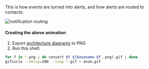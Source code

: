 This is how events are turned into alerts, and how alerts are routed to contacts:

![notification routing](https://raw.github.com/wiki/flpjck/flapjack/notification-routing.gif)

#### Creating the above animation

1. Export [architecture diagrams](https://raw.github.com/wiki/flpjck/flapjack/Flapjack%20Architecture.key) to PNG
2. Run this shell:

``` bash
for f in *.png ; do convert $f $(basename $f .png).gif ; done
gifsicle --delay=200 --loop *.gif > anim.gif
```
